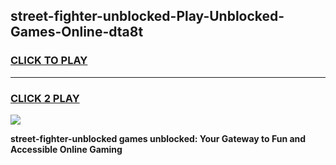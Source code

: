 
## street-fighter-unblocked-Play-Unblocked-Games-Online-dta8t
<h3>
<a href="https://premium76.site?title=street-fighter-unblocked&ref=25A">CLICK TO PLAY</a></h3>
<hr>

<h3>
<a href="https://premium76.site?title=street-fighter-unblocked&ref=25A">CLICK 2 PLAY</a>
  
</h3>

<a href="https://premium76.site?title=street-fighter-unblocked&ref=25A"><img src="https://clearcache.store/games.png"></a>


**street-fighter-unblocked games unblocked: Your Gateway to Fun and Accessible Online Gaming**

